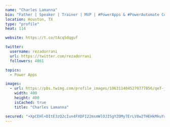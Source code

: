 ```yaml
---
name: "Charles Lamanna"
bio: "Father | Speaker | Trainer | MVP | #PowerApps & #PowerAutomate Community Super User | YouTuber Right-pointing triangle http://youtube.com/c/rezadorrani | Learn - Share - Clockwise rightwards and leftwards open circle arrows"
location: Houston, TX
type: "profile"
heat: 114

website: https://t.co/tAcqSdqguf

twitter:
  username: rezadorrani
  url: https://twitter.com/rezadorrani
  followers: 4861

topics:
  - Power Apps

images:
  - url: https://pbs.twimg.com/profile_images/1063114045270777856/qeT-jpWr_400x400.jpg
    width: 400
    height: 400
    isCached: true
    title: "Charles Lamanna"

secured: "+XpCEHl+DItE3zQ2cIun4FXDFI22msmWlOJISgYZOMy7ErLV8w2THEHkMkuYrGR0xm6EaAKYAgc9h1+r4muK5TiYWe6XFuV6IZriV6jVA2vbfxNlGwUqPaRS2Ps9tMJ422SyKwcl324Nn+Y67VDpBK6pnG3EGGwFses41HAAMxFM/bRU7CDiOfnQgIVKw9sJ6NF3AF7ewrHixn6d//Oc6fjEOG54xmUyWg2IcNBPn8losx5b3B55fhkGzQd03omoBX4lCL8d9xeCoVUG76Jyi+FKMfzAk5C1vIrmahkZm6qGN6Io++ER1czJwYyXztTJbCGC9/rFNXuxpijrZR/auiW9uKoG8t9GwHoQaDwsO1iKDqvKXBMHQl4qQLJStn+MrVssHdWNfsFigxZxJLYl9526rnIxmcE8EpLN8qA9MPk=;KSV8yO+CLrPALHsBaUAS4w=="
---
```


